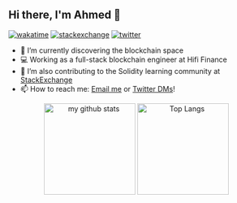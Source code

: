 ## Hi there, I'm Ahmed 👋
[![wakatime](https://wakatime.com/badge/user/cf6d533b-aee6-436c-a298-2aa342a3aa6b.svg?style=plastic)](https://wakatime.com/@cf6d533b-aee6-436c-a298-2aa342a3aa6b)&nbsp;[![stackexchange](https://img.shields.io/endpoint?url=https://se-badge.herokuapp.com&style=plastic)](https://stackexchange.com/users/3101886/ahmed-ihsan-tawfeeq?tab=accounts)&nbsp;[![twitter](https://img.shields.io/twitter/follow/scorpion9979?style=plastic&label=followers&logo=twitter&color=%23007ec6)](https://twitter.com/intent/follow?screen_name=scorpion9979)


- 🔭 I’m currently discovering the blockchain space
- 💻 Working as a full-stack blockchain engineer at Hifi Finance
- 🌱 I’m also contributing to the Solidity learning community at [StackExchange](https://ethereum.stackexchange.com/users/51644/scorpion9979)
- 📫 How to reach me: [Email me](mailto:ahmed.i.tawfeeq@protonmail.com) or [Twitter DMs](https://twitter.com/scorpion9979)!

<p align="center">
    <img
        height="180em"
        src="https://github-readme-stats.vercel.app/api?username=scorpion9979&custom_title=Ahmed's+GitHub+Stats&count_private=true&theme=graywhite"
        alt="my github stats"
    />
    <img
        height="180em"
        src="https://github-readme-stats.vercel.app/api/top-langs/?username=scorpion9979&layout=compact&theme=graywhite&count_private=true&langs_count=12"
        alt="Top Langs"
    />
</p>
